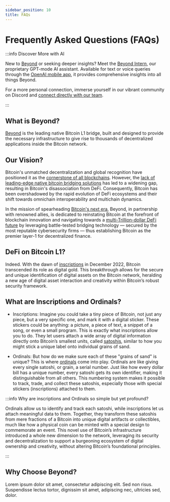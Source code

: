 ```yaml
---
sidebar_position: 10
title: FAQs
---
```


# Frequently Asked Questions (FAQs)

:::info Discover More with AI

New to [Beyond](https://beyond.tech) or seeking deeper insights? Meet the [Beyond Intern](https://intern.beyond.tech), our proprietary GPT-mode AI assistant. Available for text or voice queries through the [OpenAI mobile app](https://openai.com/blog/introducing-the-chatgpt-app-for-ios), it provides comprehensive insights into all things Beyond.

For a more personal connection, immerse yourself in our vibrant community on Discord and [connect directly with our team](https://connect.beyond.tech).

:::

## What is Beyond?

[Beyond](https://beyond.tech) is the leading native Bitcoin L1 bridge, built and designed to provide the necessary infrastructure to give rise to thousands of decentralized applications inside the Bitcoin network.

## Our Vision?

Bitcoin's unmatched decentralization and global recognition have positioned it as the [cornerstone of all blockchains](https://coinmarketcap.com). However, the [lack of leading-edge native bitcoin bridging solutions](https://defillama.com/bridges) has led to a widening gap, resulting in Bitcoin's disassociation from DeFi. Consequently, Bitcoin has been overshadowed by the rapid evolution of DeFi ecosystems and their shift towards omnichain interoperability and multichain dynamics.

In the mission of spearheading [Bitcoin's next era](https://en.wikipedia.org/wiki/History_of_bitcoin), Beyond, in partnership with renowned allies, is dedicated to reinstating Bitcoin at the forefront of blockchain innovation and navigating towards a [multi-Trillion-dollar DeFi future](https://blockworks.co/news/bitcoin-defi-future) by leveraging battle-tested bridging technology — secured by the most reputable cybersecurity firms — thus establishing Bitcoin as the premier layer-1 for decentralized finance.

## DeFi on Bitcoin L1?

Indeed. With the dawn of [inscriptions](https://unchained.com/blog/bitcoin-inscriptions-ordinals) in December 2022, Bitcoin transcended its role as digital gold. This breakthrough allows for the secure and unique identification of digital assets on the Bitcoin network, heralding a new age of digital asset interaction and creativity within Bitcoin’s robust security framework.

## What are Inscriptions and Ordinals?

- Inscriptions: Imagine you could take a tiny piece of Bitcoin, not just any piece, but a very specific one, and mark it with a digital sticker. These stickers could be anything: a picture, a piece of text, a snippet of a song, or even a small program. This is exactly what inscriptions allow you to do. They let users attach a wide array of digital information directly onto Bitcoin’s smallest units, called [satoshis](https://investopedia.com/terms/s/satoshi.asp), similar to how you might stick a unique label onto individual grains of sand.

- Ordinals: But how do we make sure each of these "grains of sand" is unique? This is where [ordinals](https://unchained.com/blog/bitcoin-inscriptions-ordinals) come into play. Ordinals are like giving every single satoshi, or grain, a serial number. Just like how every dollar bill has a unique number, every satoshi gets its own identifier, making it distinguishable from all others. This numbering system makes it possible to track, trade, and collect these satoshis, especially those with special stickers (inscriptions) attached to them.

:::info Why are inscriptions and Ordinals so simple but yet profound?

Ordinals allow us to identify and track each satoshi, while inscriptions let us attach meaningful data to them. Together, they transform these satoshis from mere fractions of a Bitcoin into unique digital artifacts or collectibles, much like how a physical coin can be minted with a special design to commemorate an event. This novel use of Bitcoin’s infrastructure introduced a whole new dimension to the network, leveraging its security and decentralization to support a burgeoning ecosystem of digital ownership and creativity, without altering Bitcoin’s foundational principles.

:::

## Why Choose Beyond?

Lorem ipsum dolor sit amet, consectetur adipiscing elit. Sed non risus. Suspendisse lectus tortor, dignissim sit amet, adipiscing nec, ultricies sed, dolor.
